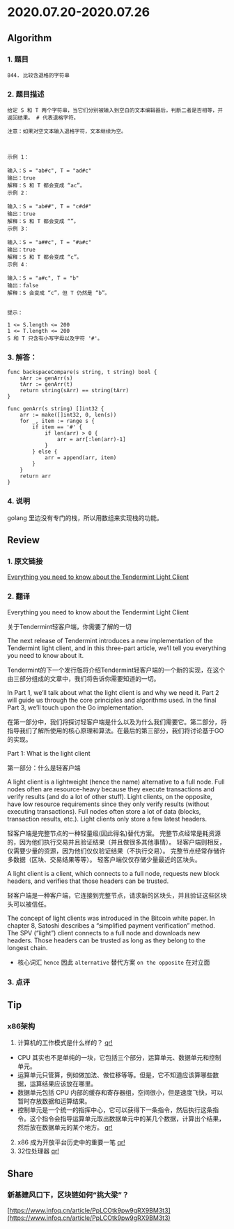 # 2020.07.20-2020.07.26

## Algorithm
### 1. 题目
```
844. 比较含退格的字符串
```
### 2. 题目描述
```
给定 S 和 T 两个字符串，当它们分别被输入到空白的文本编辑器后，判断二者是否相等，并返回结果。 # 代表退格字符。

注意：如果对空文本输入退格字符，文本继续为空。

 

示例 1：

输入：S = "ab#c", T = "ad#c"
输出：true
解释：S 和 T 都会变成 “ac”。
示例 2：

输入：S = "ab##", T = "c#d#"
输出：true
解释：S 和 T 都会变成 “”。
示例 3：

输入：S = "a##c", T = "#a#c"
输出：true
解释：S 和 T 都会变成 “c”。
示例 4：

输入：S = "a#c", T = "b"
输出：false
解释：S 会变成 “c”，但 T 仍然是 “b”。
 

提示：

1 <= S.length <= 200
1 <= T.length <= 200
S 和 T 只含有小写字母以及字符 '#'。
```

### 3. 解答：
```golang
func backspaceCompare(s string, t string) bool {
	sArr := genArr(s)
	tArr := genArr(t)
	return string(sArr) == string(tArr)
}

func genArr(s string) []int32 {
	arr := make([]int32, 0, len(s))
	for _, item := range s {
		if item == '#' {
			if len(arr) > 0 {
				arr = arr[:len(arr)-1]
			}
		} else {
			arr = append(arr, item)
		}
	}
	return arr
}
```
### 4. 说明
golang 里边没有专门的栈，所以用数组来实现栈的功能。

## Review
### 1. 原文链接
[Everything you need to know about the Tendermint Light Client](https://medium.com/tendermint/everything-you-need-to-know-about-the-tendermint-light-client-f80d03856f98)

### 2. 翻译
Everything you need to know about the Tendermint Light Client

关于Tendermint轻客户端，你需要了解的一切

The next release of Tendermint introduces a new implementation of the Tendermint light client, and in this three-part article, we’ll tell you everything you need to know about it.

Tendermint的下一个发行版将介绍Tendermint轻客户端的一个新的实现，在这个由三部分组成的文章中，我们将告诉你需要知道的一切。

In Part 1, we’ll talk about what the light client is and why we need it. Part 2 will guide us through the core principles and algorithms used. In the final Part 3, we’ll touch upon the Go implementation.

在第一部分中，我们将探讨轻客户端是什么以及为什么我们需要它。第二部分，将指导我们了解所使用的核心原理和算法。在最后的第三部分，我们将讨论基于GO的实现。

Part 1: What is the light client

第一部分：什么是轻客户端

A light client is a lightweight (hence the name) alternative to a full node. 
Full nodes often are resource-heavy because they execute transactions and verify results (and do a lot of other stuff). 
Light clients, on the opposite, have low resource requirements since they only verify results (without executing transactions). 
Full nodes often store a lot of data (blocks, transaction results, etc.). 
Light clients only store a few latest headers.

轻客户端是完整节点的一种轻量级(因此得名)替代方案。
完整节点经常是耗资源的，因为他们执行交易并且验证结果（并且做很多其他事情）。
轻客户端则相反，仅需要少量的资源，因为他们仅仅验证结果（不执行交易）。
完整节点经常存储许多数据（区块、交易结果等等）。
轻客户端仅仅存储少量最近的区块头。

A light client is a client, which connects to a full node, requests new block headers, and verifies that those headers can be trusted.

轻客户端是一种客户端，它连接到完整节点，请求新的区块头，并且验证这些区块头可以被信任。

The concept of light clients was introduced in the Bitcoin white paper. In chapter 8, Satoshi describes a “simplified payment verification” method. The SPV (“light”) client connects to a full node and downloads new headers. Those headers can be trusted as long as they belong to the longest chain.

- 核心词汇
`hence` 因此
`alternative` 替代方案
`on the opposite` 在对立面


### 3. 点评


## Tip
### x86架构

1. 计算机的工作模式是什么样的？
[qr!](./images/0725_t_1.png)
* CPU 其实也不是单纯的一块，它包括三个部分，运算单元、数据单元和控制单元。
* 运算单元只管算，例如做加法、做位移等等。但是，它不知道应该算哪些数据，运算结果应该放在哪里。
* 数据单元包括 CPU 内部的缓存和寄存器组，空间很小，但是速度飞快，可以暂时存放数据和运算结果。
* 控制单元是一个统一的指挥中心，它可以获得下一条指令，然后执行这条指令。这个指令会指导运算单元取出数据单元中的某几个数据，计算出个结果，然后放在数据单元的某个地方。
[qr!](./images/0725_t_2.png)
2. x86 成为开放平台历史中的重要一笔
[qr!](./images/0725_t_3.png)
3. 32位处理器
[qr!](./images/0725_t_4.png)


## Share
### 新基建风口下，区块链如何“挑大梁”？
[https://www.infoq.cn/article/PpLCOtk9pw9gRX9BM3t3](https://www.infoq.cn/article/PpLCOtk9pw9gRX9BM3t3)